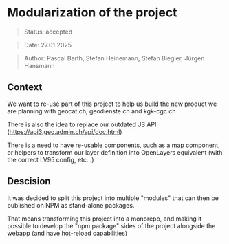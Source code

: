 # Modularization of the project

> Status: accepted

> Date: 27.01.2025

> Author: Pascal Barth, Stefan Heinemann, Stefan Biegler, Jürgen Hansmann

## Context

We want to re-use part of this project to help us build the new product we are planning with geocat.ch, geodienste.ch and kgk-cgc.ch

There is also the idea to replace our outdated JS API (https://api3.geo.admin.ch/api/doc.html)

There is a need to have re-usable components, such as a map component, or helpers to transform our layer definition into OpenLayers equivalent (with the correct LV95 config, etc...)

## Descision

It was decided to split this project into multiple "modules" that can then be published on NPM as stand-alone packages.

That means transforming this project into a monorepo, and making it possible to develop the "npm package" sides of the project alongside the webapp (and have hot-reload capabilities)
